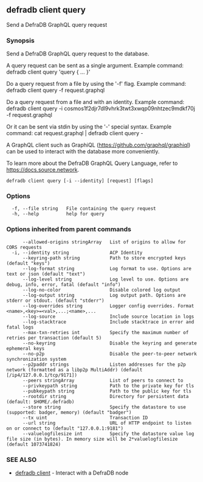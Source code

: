 ## defradb client query

Send a DefraDB GraphQL query request

### Synopsis

Send a DefraDB GraphQL query request to the database.

A query request can be sent as a single argument. Example command:
  defradb client query 'query { ... }'

Do a query request from a file by using the '-f' flag. Example command:
  defradb client query -f request.graphql

Do a query request from a file and with an identity. Example command:
  defradb client query -i cosmos1f2djr7dl9vhrk3twt3xwqp09nhtzec9mdkf70j -f request.graphql

Or it can be sent via stdin by using the '-' special syntax. Example command:
  cat request.graphql | defradb client query -

A GraphQL client such as GraphiQL (https://github.com/graphql/graphiql) can be used to interact
with the database more conveniently.

To learn more about the DefraDB GraphQL Query Language, refer to https://docs.source.network.

```
defradb client query [-i --identity] [request] [flags]
```

### Options

```
  -f, --file string   File containing the query request
  -h, --help          help for query
```

### Options inherited from parent commands

```
      --allowed-origins stringArray   List of origins to allow for CORS requests
  -i, --identity string               ACP Identity
      --keyring-path string           Path to store encrypted keys (default "keys")
      --log-format string             Log format to use. Options are text or json (default "text")
      --log-level string              Log level to use. Options are debug, info, error, fatal (default "info")
      --log-no-color                  Disable colored log output
      --log-output string             Log output path. Options are stderr or stdout. (default "stderr")
      --log-overrides string          Logger config overrides. Format <name>,<key>=<val>,...;<name>,...
      --log-source                    Include source location in logs
      --log-stacktrace                Include stacktrace in error and fatal logs
      --max-txn-retries int           Specify the maximum number of retries per transaction (default 5)
      --no-keyring                    Disable the keyring and generate ephemeral keys
      --no-p2p                        Disable the peer-to-peer network synchronization system
      --p2paddr strings               Listen addresses for the p2p network (formatted as a libp2p MultiAddr) (default [/ip4/127.0.0.1/tcp/9171])
      --peers stringArray             List of peers to connect to
      --privkeypath string            Path to the private key for tls
      --pubkeypath string             Path to the public key for tls
      --rootdir string                Directory for persistent data (default: $HOME/.defradb)
      --store string                  Specify the datastore to use (supported: badger, memory) (default "badger")
      --tx uint                       Transaction ID
      --url string                    URL of HTTP endpoint to listen on or connect to (default "127.0.0.1:9181")
      --valuelogfilesize int          Specify the datastore value log file size (in bytes). In memory size will be 2*valuelogfilesize (default 1073741824)
```

### SEE ALSO

* [defradb client](defradb_client.md)	 - Interact with a DefraDB node

